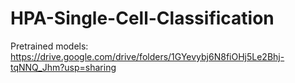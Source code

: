 # HPA-Single-Cell-Classification

Pretrained models: https://drive.google.com/drive/folders/1GYevybj6N8fiOHj5Le2Bhj-tqNNQ_Jhm?usp=sharing
